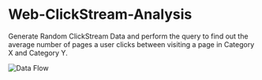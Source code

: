 # Web-ClickStream-Analysis

Generate Random ClickStream Data and perform the query to find out the average number of pages a user clicks between visiting a page in Category X and Category Y.

![Data Flow](https://user-images.githubusercontent.com/10328054/31596832-02119044-b213-11e7-957d-a1b4fdd01a05.png)
